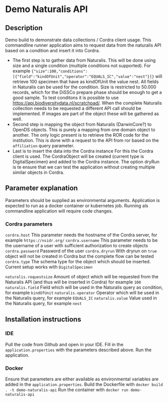 # Demo Naturalis API

## Description
Demo build to demonstrate data collections / Cordra client usage.
This commandline runner application aims to request data from the naturalis API based on a condition and insert it into Cordra.
- The first step is to gather data from Naturalis. 
This will be done using size and a single condition (multiple conditions not supported).
For example `{"size":100,"conditions":[{"field":"kindOfUnit","operator":"EQUALS_IC","value":"nest"}]}` will retrieve 100 specimen that have as kindOfUnit the value nest.
All fields in Naturalis can be used for the condition. 
Size is restricted to 50.000 records, which for the DiSSCo prepare phase should be enough to get a good sample.
To test conditons it is possible to use https://api.biodiversitydata.nl/scratchpad/.
When the complete Naturalis collection needs to be requested a different API call should be implemented.
If images are part of the object these will be gathered as well.
- Second step is mapping the object from Naturalis (DarwinCore?) to OpenDS objects.
This is purely a mapping from one domain object to another.
The only logic present is to retrieve the ROR code for the institution.
This is done with a request to the API from ror based on the `affiliation` query parameter.
- Last is to insert the data into the Cordra instance
For this the Cordra client is used.
The CordraObject will be created (current type is DigitalSpecimen) and added to the Cordra instance.
The option dryRun is te ensure that we can test the application without creating multiple similar objects in Cordra.

## Parameter explanation
Parameters should be supplied as environmental arguments.
Application is expected to run as a docker container or kubernetes job.
Running als commandline application will require code changes.

### Cordra parameters
`cordra.host` This parameter needs the hostname of the Cordra server, for example `https://nsidr.org/`
`cordra.username` This parameter needs to be the username of a user with sufficient authorization to create objects 
`cordra.password` Password of the user
`cordra.dryrun` With dryrun on `true` object will not be created in Cordra but the complete flow can be tested
`cordra.type` The schema type for the object which should be inserted. Current setup works with `DigitalSpecimen`

`naturalis.requestsize` Amount of object which will be requested from the Naturalis API (and thus will be inserted in Cordra) for example `100`
`naturalis.field` Field which will be used in the Naturalis query as condition, for example `kindOfUnit`
`naturalis.operator` Operator which will be used in the Naturalis query, for example `EQUALS_IC`
`naturalis.value` Value used in the Naturalis query, for example `nest`

## Installation instructions

### IDE
Pull the code from Github and open in your IDE.
Fill in the `application.properties` with the parameters described above.
Run the application.

### Docker
Ensure that parameters are either available as environmental variables are added in the `application.properties`.
Build the Dockerfile with `docker build . -t demo-naturalis-api`
Run the container with `docker run demo-naturalis-api`